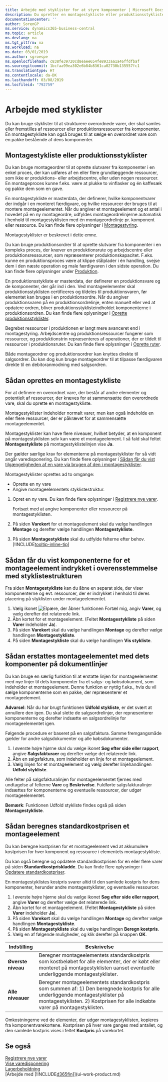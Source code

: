 ```yaml
---
title: Arbejde med styklister for at styre komponenter | Microsoft Docs
description: Du opretter en montagestykliste eller produktionsstykliste for at angive de komponenter eller ressourcer, der kræves for at sammensætte den vare, som styklisten repræsenterer.
documentationcenter: ''
author: SorenGP
ms.service: dynamics365-business-central
ms.topic: article
ms.devlang: na
ms.tgt_pltfrm: na
ms.workload: na
ms.date: 03/01/2019
ms.author: sgroespe
ms.openlocfilehash: c838fe39720cd8eaee654fe8933aa1a46ffdfbaf
ms.sourcegitcommit: 1bcfaa99ea302e6b84b8361ca02730b135557fc1
ms.translationtype: HT
ms.contentlocale: da-DK
ms.lasthandoff: 03/08/2019
ms.locfileid: "792759"
---
```

# <a name="work-with-bills-of-material"></a>Arbejde med styklister
Du kan bruge styklister til at strukturere overordnede varer, der skal samles eller fremstilles af ressourcer eller produktionsressourcer fra komponenter. En montagestykliste kan også bruges til at sælge en overordnet vare som en pakke bestående af dens komponenter.

## <a name="assembly-boms-or-production-boms"></a>Montagestykliste eller produktionsstyklister
Du kan bruge montageordrer til at oprette slutvarer fra komponenter i en enkel proces, der kan udføres af en eller flere grundlæggende ressourcer, som ikke er produktions- eller arbejdscentre, eller uden nogen ressourcer. En montageproces kunne f.eks. være at plukke to vinflasker og én kaffesæk og pakke dem som en gave.  

En montagestykliste er masterdata, der definerer, hvilke komponentvarer der indgår i en monteret færdigvare, og hvilke ressourcer der bruges til at montere montageelementet. Når du angiver et montageelement og et antal i hovedet på en ny montageordre, udfyldes montageordrelinjerne automatisk i henhold til montagestyklisten med én montageordrelinje pr. komponent eller ressource. Du kan finde flere oplysninger i [Montagestyring](assembly-assemble-items.md).

Montagestyklister er beskrevet i dette emne.

Du kan bruge produktionsordrer til at oprette slutvarer fra komponenter i en kompleks proces, der kræver en produktionsrute og arbejdscentre eller produktionsressourcer, som repræsenterer produktionskapacitet. F.eks. kunne en produktionsproces være at klippe stålplader i én handling, svejse dem i den næste operation og male færdigvaren i den sidste operation. Du kan finde flere oplysninger under [Produktion](production-manage-manufacturing.md).  

En produktionsstykliste er masterdata, der definerer en produktionsvare og de komponenter, der går ind i den. Ved montageelementer skal produktionsstyklisten certificeres og tildeles til produktionsvaren, før elementet kan bruges i en produktionsordre. Når du angiver produktionsvaren på en produktionsordrelinje, enten manuelt eller ved at opdatere ordren, bliver produktionsstyklisteindholdet komponenterne i produktionsordren. Du kan finde flere oplysninger i [Oprette produktionsstyklister](production-how-to-create-production-boms.md).  

Begrebet ressourcer i produktionen er langt mere avanceret end i montagestyring. Arbejdscentre og produktionsressourcer fungerer som ressourcer, og produktionstrin repræsenteres af operationer, der er tildelt til ressourcer i produktionsruter. Du kan finde flere oplysninger i [Oprette ruter](production-how-to-create-routings.md).

Både montageordrer og produktionsordrer kan knyttes direkte til salgsordrer. Du kan dog kun bruge montageordrer til at tilpasse færdigvaren direkte til en debitoranmodning med salgsordren.

## <a name="to-create-an-assembly-bom"></a>Sådan oprettes en montagestykliste
For at definere en overordnet vare, der består af andre elementer og potentielt af ressourcer, der kræves for at sammensætte den overordnede vare, skal du oprette en montagestykliste.  

Montagestyklister indeholder normalt varer, men kan også indeholde en eller flere ressourcer, der er påkrævet for at sammensætte montageelementet.

Montagestyklister kan have flere niveauer, hvilket betyder, at en komponent på montagestyklisten selv kan være et montageelement. I så fald skal feltet **Montagestykliste** på montagestyklistelinjen vise **Ja**.

Der gælder særlige krav for elementerne på montagestyklister for så vidt angår varedisponering. Du kan finde flere oplysninger i [Sådan får du vist tilgængeligheden af en vare via brugen af den i montagestyklister](inventory-how-availability-overview.md#to-view-the-availability-of-an-item-by-its-use-in-assembly-or-production-boms).

Montagestyklister oprettes ad to omgange:
- Oprette en ny vare
- Angive montageelementets styklistestruktur.

1. Opret en ny vare. Du kan finde flere oplysninger i [Registrere nye varer](inventory-how-register-new-items.md).

    Fortsæt med at angive komponenter eller ressourcer på montagestyklisten.  
2. På siden **Varekort** for et montageelement skal du vælge handlingen **Montage** og derefter vælge handlingen **Montagestykliste**.
3. På siden **Montagestykliste** skal du udfylde felterne efter behov. [!INCLUDE[tooltip-inline-tip](includes/tooltip-inline-tip_md.md)]

## <a name="to-view-the-components-of-an-assembly-item-indented-according-to-the-bom-structure"></a>Sådan får du vist komponenterne for et montageelement indrykket i overensstemmelse med styklistestrukturen
Fra siden **Montagestykliste** kan du åbne en separat side, der viser komponenterne og evt. ressourcer, der er indrykket i henhold til deres placering på styklisten under montageelementet.

1. Vælg ikonet ![Elpære, der åbner funktionen Fortæl mig](media/ui-search/search_small.png "Fortæl mig, hvad du vil foretage dig"), angiv **Varer**, og vælg derefter det relaterede link.
2. Åbn kortet for et montageelement. (Feltet **Montagestykliste** på siden **Varer** indeholder **Ja**).
3. På siden **Varekort** skal du vælge handlingen **Montage** og derefter vælge handlingen **Montagestykliste**.
4. På siden **Montagestykliste** skal du vælge handlingen **Vis stykliste**.

## <a name="to-replace-the-assembly-item-with-its-components-on-document-lines"></a>Sådan erstattes montageelementet med dets komponenter på dokumentlinjer
Du kan bruge en særlig funktion til at erstatte linjen for montageelementet med nye linjer til dets komponenter fra et salgs- og købsdokument, som indeholder et montageelement. Denne funktion er nyttig f.eks., hvis du vil sælge komponenterne som en pakke, der repræsenterer et montageelement.

**Advarsel**: Når du har brugt funktionen **Udfold stykliste**, er det svært at annullere den igen. Du skal slette de salgsordrelinjer, der repræsenterer komponenterne og derefter indsætte en salgsordrelinje for montageelementet igen.

Følgende procedure er baseret på en salgsfaktura. Samme fremgangsmåde gælder for andre salgsdokumenter og alle købsdokumenter.

1. I øverste højre hjørne skal du vælge ikonet **Søg efter side eller rapport**, angive **Salgsfakturaer** og derefter vælge det relaterede link.
2. Åbn en salgsfaktura, som indeholder en linje for et montageelement.
3. Vælg linjen for et montageelement og vælg derefter linjehandlingen **Udfold stykliste**.

Alle felter på salgsfakturalinjen for montageelementet fjernes med undtagelse af felterne **Vare** og **Beskrivelse**. Fuldførte salgsfakturalinjer indsættes for komponenterne og eventuelle ressourcer, der udgør montageelementet.

**Bemærk**: Funktionen Udfold stykliste findes også på siden **Montagestykliste**.

## <a name="to-calculate-the-standard-cost-of-an-assembly-item"></a>Sådan beregnes standardkostprisen et montageelement
Du kan beregne kostprisen for et montageelement ved at akkumulere kostprisen for hver komponent og ressource i elementets montagestykliste.

Du kan også beregne og opdatere standardkostprisen for en eller flere varer på siden **Standardkostpriskladde**. Du kan finde flere oplysninger i [Opdatere standardkostpriser](finance-how-to-update-standard-costs.md).  

En montagestyklistes kostpris svarer altid til den samlede kostpris for dens komponenter, herunder andre montagestyklister, og eventuelle ressourcer.

1. I øverste højre hjørne skal du vælge ikonet **Søg efter side eller rapport**, angive **Varer** og derefter vælge det relaterede link.
2. Åbn kortet for et montageelement. (Feltet **Montagestykliste** på siden **Varer** indeholder **Ja**).
3. På siden **Varekort** skal du vælge handlingen **Montage** og derefter vælge handlingen **Montagestykliste**.
4. På siden **Montagestykliste** skal du vælge handlingen **Beregn kostpris**.
5. Vælg en af følgende muligheder, og klik derefter på knappen **OK**.

|Indstilling |Beskrivelse |
|-------|------------|
|**Øverste niveau**|Beregner montageelementets standardkostpris som kostbeløbet for alle elementer, der er købt eller monteret på montagestyklisten uanset eventuelle underliggende montagestyklister.|
|**Alle niveauer**|Beregner montageelementets standardkostpris som summen af: 1) Den beregnede kostpris for alle underliggende montagestyklister på montagestyklisten. 2) Kostprisen for alle indkøbte varer på montagestyklisten.|



Omkostningerne ved de elementer, der udgør montagestyklisten, kopieres fra komponentvarekortene. Kostprisen på hver vare ganges med antallet, og den samlede kostpris vises i feltet **Kostpris** på varekortet.

## <a name="see-also"></a>Se også
[Registrere nye varer](inventory-how-register-new-items.md)  
[Vise varedisponering](inventory-how-availability-overview.md)     
[Lagerbeholdning](inventory-manage-inventory.md)  
[Arbejde med [!INCLUDE[d365fin](includes/d365fin_md.md)]](ui-work-product.md)
